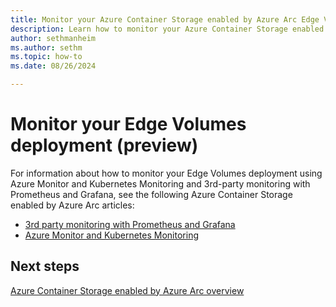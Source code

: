 ```yaml
---
title: Monitor your Azure Container Storage enabled by Azure Arc Edge Volumes deployment (preview)
description: Learn how to monitor your Azure Container Storage enabled by Azure Arc Edge Volumes deployment.
author: sethmanheim
ms.author: sethm
ms.topic: how-to
ms.date: 08/26/2024

---
```


# Monitor your Edge Volumes deployment (preview)

For information about how to monitor your Edge Volumes deployment using Azure Monitor and Kubernetes Monitoring and 3rd-party monitoring with Prometheus and Grafana, see the following Azure Container Storage enabled by Azure Arc articles:

- [3rd party monitoring with Prometheus and Grafana](third-party-monitoring.md)
- [Azure Monitor and Kubernetes Monitoring](azure-monitor-kubernetes.md)

## Next steps

[Azure Container Storage enabled by Azure Arc overview](overview.md)
